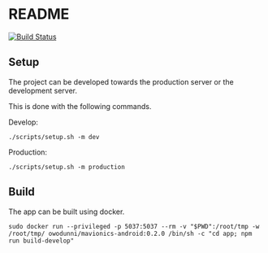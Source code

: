 # README
[![Build Status](https://travis-ci.org/Mavionics/missionControl.svg?branch=master)](https://travis-ci.org/Mavionics/missionControl)

## Setup

The project can be developed towards the production server or the development server.

This is done with the following commands.

Develop:

```
./scripts/setup.sh -m dev
```

Production:
```
./scripts/setup.sh -m production
```


## Build

The app can be built using docker.

```
sudo docker run --privileged -p 5037:5037 --rm -v "$PWD":/root/tmp -w /root/tmp/ owodunni/mavionics-android:0.2.0 /bin/sh -c "cd app; npm run build-develop"
```